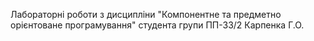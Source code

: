 Лабораторні роботи з дисципліни "Компонентне та предметно орієнтоване програмування" студента групи ПП-33/2 Карпенка Г.О.